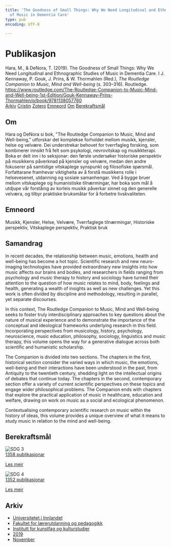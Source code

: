 ```yaml
---
title: 'The Goodness of Small Things: Why We Need Longitudinal and Ethnographic Studies
  of Music in Dementia Care'
type: pub
encoding: UTF-8

---
```

<h1>Publikasjon</h1>
<article id="csl-bib-container-MNGMYVV3" class="csl-bib-container">
  <div class="csl-bib-body"> <div class="csl-entry">Hara, M., &#38; DeNora, T. (2019). The Goodness of Small Things: Why We Need Longitudinal and Ethnographic Studies of Music in Dementia Care. I J. Kennaway, P. Gouk, J. Prins, &#38; W. Thormahlen (Red.), <i>The Routledge Companion to Music, Mind and Well-being</i> (s. 303–316). Routledge. <a href="https://www.routledge.com/The-Routledge-Companion-to-Music-Mind-and-Well-being-1st-Edition/Gouk-Kennaway-Prins-Thormahlen/p/book/9781138057760">https://www.routledge.com/The-Routledge-Companion-to-Music-Mind-and-Well-being-1st-Edition/Gouk-Kennaway-Prins-Thormahlen/p/book/9781138057760</a></div> </div>
  <div class="csl-bib-buttons">
    <a href="#taxonomy-article-MNGMYVV3" alt="archive" class="csl-bib-button">Arkiv</a>
    <a href="https://app.cristin.no/results/show.jsf?id=1748207" alt="Cristin" class="csl-bib-button">Cristin</a>
    <a href="http://zotero.org/groups/5881554/items/MNGMYVV3" alt="Zotero" class="csl-bib-button">Zotero</a>
    <a href="#keywords-article-MNGMYVV3" alt="keywords" class="csl-bib-button">Emneord</a>
    <a href="#about-article-MNGMYVV3" alt="about_pub" class="csl-bib-button">Om</a>
    <a href="#sdg-article-MNGMYVV3" alt="sdg" class="csl-bib-button">Berekraftsmål</a>
  </div>
  <div id="csl-bib-meta-container-MNGMYVV3"></div>
</article>
<div id="csl-bib-meta-MNGMYVV3" class="csl-bib-meta">
  <article id="about-article-MNGMYVV3" class="about_pub-article">
    <h1>Om</h1>
    Hara og DeNora si bok, "The Routledge Companion to Music, Mind and Well-being," utforskar det komplekse forholdet mellom musikk, kjensler, helse og velvære. Dei understrekar behovet for tverrfagleg forsking, som kombinerer innsikt frå felt som psykologi, nevrovitskap og musikkterapi. Boka er delt inn i to seksjonar: den første undersøker historiske perspektiv på musikkens påverknad på kjensler og velvære, medan den andre fokuserer på samtidige vitskaplege synspunkt og filosofiske spørsmål. Forfattarane framhevar viktigheita av å forstå musikkens rolle i helsevesenet, utdanning og sosiale samanhengar. Ved å bygge bruer mellom vitskaplege og humanistiske tilnærmingar, har boka som mål å utdjupe vår forståing av korleis musikk påverkar sinnet og den generelle velværa, og tilbyr praktiske bruksmåtar for å forbetre livskvaliteten.
  </article>
  <article id="keywords-article-MNGMYVV3" class="keywords-article">
    <h1>Emneord</h1>
    Musikk, Kjensler, Helse, Velvære, Tverrfaglege tilnærmingar, Historiske perspektiv, Vitskaplege perspektiv, Praktisk bruk
  </article>
  <article id="abstract-article-MNGMYVV3" class="abstract-article">
    <h1>Samandrag</h1>
    In recent decades, the relationship between music, emotions, health and well-being has become a hot topic. Scientific research and new neuro-imaging technologies have provided extraordinary new insights into how music affects our brains and bodies, and researchers in fields ranging from psychology and music therapy to history and sociology have turned their attention to the question of how music relates to mind, body, feelings and health, generating a wealth of insights as well as new challenges. Yet this work is often divided by discipline and methodology, resulting in parallel, yet separate discourses.  
 
In this context, The Routledge Companion to Music, Mind and Well-being seeks to foster truly interdisciplinary approaches to key questions about the nature of musical experience and to demonstrate the importance of the conceptual and ideological frameworks underlying research in this field. Incorporating perspectives from musicology, history, psychology, neuroscience, music education, philosophy, sociology, linguistics and music therapy, this volume opens the way for a generative dialogue across both scientific and humanistic scholarship. 
 
The Companion is divided into two sections. The chapters in the first, historical section consider the varied ways in which music, the emotions, well-being and their interactions have been understood in the past, from Antiquity to the twentieth century, shedding light on the intellectual origins of debates that continue today. The chapters in the second, contemporary section offer a variety of current scientific perspectives on these topics and engage wider philosophical problems. The Companion ends with chapters that explore the practical application of music in healthcare, education and welfare, drawing on work on music as a social and ecological phenomenon. 
 
Contextualising contemporary scientific research on music within the history of ideas, this volume provides a unique overview of what it means to study music in relation to the mind and well-being.
  </article>
  <article id="sdg-article-MNGMYVV3" class="sdg-article">
    <h1>Berekraftsmål</h1>
    <div class="sdg-container"><div id="sdg3" class="sdg">
        <img src="{{< params subfolder >}}images/sdg/sdg03_nn.png" class="image" alt="SDG 3">
        <div class="sdg-overlay">
          <a href="/nn/archive/?key=?sdg=3#archive" class="sdg-publication-count"><span>1358</span> publikasjonar</a>
          <p><a href="https://fn.no/om-fn/fns-baerekraftsmaal/god-helse-og-livskvalitet?lang=nno-NO" class="sdg-read-more">Les meir</a></p>
        </div>
      </div> <div id="sdg4" class="sdg">
        <img src="{{< params subfolder >}}images/sdg/sdg04_nn.png" class="image" alt="SDG 4">
        <div class="sdg-overlay">
          <a href="/nn/archive/?key=?sdg=4#archive" class="sdg-publication-count"><span>1352</span> publikasjonar</a>
          <p><a href="https://fn.no/om-fn/fns-baerekraftsmaal/god-utdanning?lang=nno-NO" class="sdg-read-more">Les meir</a></p>
        </div>
      </div></div>
  </article>
  <article id="taxonomy-article-MNGMYVV3" class="taxonomy-article">
    <h1>Arkiv</h1>
    <ul>
      <li>
        <a href="/nn/archive/?key=3DCRN523">Universitetet i Innlandet</a>
      </li>
      <li>
        <a href="/nn/archive/?key=WYNZA47F">Fakultet for lærerutdanning og pedagogikk</a>
      </li>
      <li>
        <a href="/nn/archive/?key=VBB2T4VJ">Institutt for kunstfag og kulturstudier</a>
      </li>
      <li>
        <a href="/nn/archive/?key=N3YI5B9V">2019</a>
      </li>
      <li>
        <a href="/nn/archive/?key=B8BXK6ZC">November</a>
      </li>
    </ul>
  </article>
</div>
